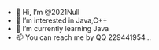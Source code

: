 - 👋 Hi, I’m @2021Null
- 👀 I’m interested in Java,C++
- 🌱 I’m currently learning Java
- 📫 You can reach me by QQ 229441954...

<!---
2021Null/2021Null is a ✨ special ✨ repository because its `README.md` (this file) appears on your GitHub profile.
You can click the Preview link to take a look at your changes.
--->
